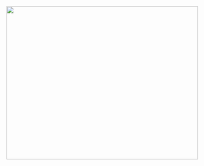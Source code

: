 <img style="width: 500px;height: 400px;" src="https://i.123g.us/c/emar_spring_flowers/card/338126.gif">
